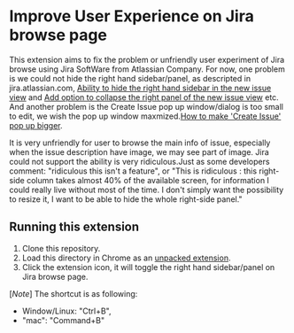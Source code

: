 # Improve User Experience on Jira browse page

This extension aims to fix the problem or unfriendly user experiment of Jira browse using Jira SoftWare from Atlassian Company. For now, one problem is we could not hide the right hand sidebar/panel, as descripted in jira.atlassian.com, [Ability to hide the right hand sidebar in the new issue view](https://jira.atlassian.com/browse/JRACLOUD-79327) and [Add option to collapse the right panel of the new issue view](https://jira.atlassian.com/browse/JRACLOUD-76253) etc. And another problem is the Create Issue pop up window/dialog is too small to edit, we wish the pop up window maxmized.[How to make 'Create Issue' pop up bigger](https://community.atlassian.com/t5/Jira-questions/How-to-make-Create-Issue-pop-up-bigger/qaq-p/1782862).

It is very unfriendly for user to browse the main info of issue, especially when the issue description have image, we may see part of image. Jira could not support the ability is very ridiculous.Just as some developers comment: "ridiculous this isn't a feature", or "This is ridiculous : this right-side column takes almost 40% of the available screen, for information I could really live without most of the time. I don't simply want the possibility to resize it, I want to be able to hide the whole right-side panel."

## Running this extension

1. Clone this repository.
2. Load this directory in Chrome as an [unpacked extension](https://developer.chrome.com/docs/extensions/mv3/getstarted/development-basics/#load-unpacked).
3. Click the extension icon, it will toggle the right hand sidebar/panel on Jira browse page.

[*Note*] The shortcut is as following:
- Window/Linux: "Ctrl+B",
- "mac": "Command+B"